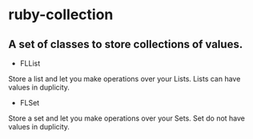 # ruby-collection

## A set of classes to store collections of values.

* FLList

Store a list and let you make operations over your Lists. Lists can have values in duplicity.

* FLSet

Store a set and let you make operations over your Sets. Set do not have values in duplicity.


